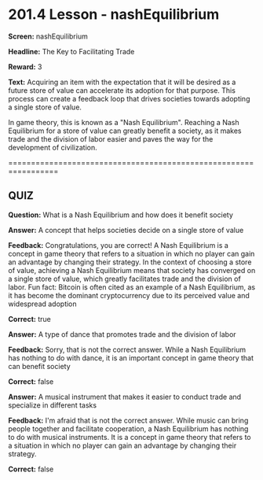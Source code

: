 # 201.4 Lesson - nashEquilibrium

**Screen:** nashEquilibrium

**Headline:** The Key to Facilitating Trade

**Reward:** 3

**Text:** Acquiring an item with the expectation that it will be desired as a future store of value can accelerate its adoption for that purpose. This process can create a feedback loop that drives societies towards adopting a single store of value.

In game theory, this is known as a &quot;Nash Equilibrium&quot;. Reaching a Nash Equilibrium for a store of value can greatly benefit a society, as it makes trade and the division of labor easier and paves the way for the development of civilization.


=================================================================

## QUIZ

**Question:** What is a Nash Equilibrium and how does it benefit society


**Answer:** A concept that helps societies decide on a single store of value

**Feedback:** Congratulations, you are correct! A Nash Equilibrium is a concept in game theory that refers to a situation in which no player can gain an advantage by changing their strategy. In the context of choosing a store of value, achieving a Nash Equilibrium means that society has converged on a single store of value, which greatly facilitates trade and the division of labor. Fun fact: Bitcoin is often cited as an example of a Nash Equilibrium, as it has become the dominant cryptocurrency due to its perceived value and widespread adoption

**Correct:** true

**Answer:** A type of dance that promotes trade and the division of labor

**Feedback:** Sorry, that is not the correct answer. While a Nash Equilibrium has nothing to do with dance, it is an important concept in game theory that can benefit society

**Correct:** false

**Answer:** A musical instrument that makes it easier to conduct trade and specialize in different tasks

**Feedback:** I&#x27;m afraid that is not the correct answer. While music can bring people together and facilitate cooperation, a Nash Equilibrium has nothing to do with musical instruments. It is a concept in game theory that refers to a situation in which no player can gain an advantage by changing their strategy.

**Correct:** false


<figure><img src="../.gitbook/assets/201-04.png" alt=""><figcaption></figcaption></figure>

